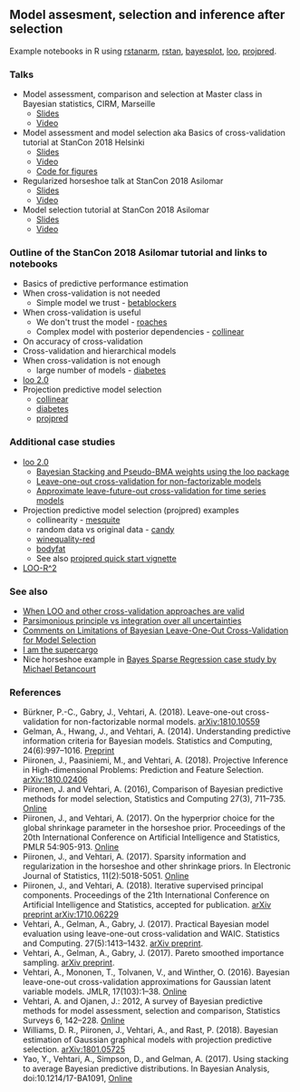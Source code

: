 ## Model assesment, selection and inference after selection

Example notebooks in R using [rstanarm](https://cran.r-project.org/package=rstanarm), [rstan](https://cran.r-project.org/package=rstan), [bayesplot](https://cran.r-project.org/package=bayesplot), [loo](https://cran.r-project.org/package=loo), [projpred](https://cran.r-project.org/package=projpred). 

### Talks

* Model assessment, comparison and selection at Master class in Bayesian statistics, CIRM, Marseille
  - [Slides](slides_model_assesment_selection.pdf)
  - [Video](https://library.cirm-math.fr/Record.htm?idlist=157&record=19285597124910037799)
* Model assessment and model selection aka Basics of cross-validation tutorial at StanCon 2018 Helsinki
  - [Slides](Vehtari_StanHEL_CV.pdf)
  - [Video](https://www.youtube.com/watch?v=hpr8pxqkCH8&t=0s&list=PLuwyh42iHquU4hUBQs20hkBsKSMrp6H0J&index=9)
  - [Code for figures](https://avehtari.github.io/modelselection/cv_basics.html)
* Regularized horseshoe talk at StanCon 2018 Asilomar
  - [Slides](regularizedhorseshoe_slides.pdf)
  - [Video](https://www.youtube.com/watch?v=umk7eOkt5k8)
* Model selection tutorial at StanCon 2018 Asilomar
  - [Slides](modelselection_tutorial_slides.pdf)
  - [Video](https://www.youtube.com/watch?v=FUROJM3u5HQ)

### Outline of the StanCon 2018 Asilomar tutorial and links to notebooks
* Basics of predictive performance estimation
* When cross-validation is not needed
  * Simple model we trust - [betablockers](https://avehtari.github.io/modelselection/betablockers.html)
* When cross-validation is useful
  * We don't trust the model - [roaches](https://avehtari.github.io/modelselection/roaches.html)
  * Complex model with posterior dependencies - [collinear](https://avehtari.github.io/modelselection/collinear.html)
* On accuracy of cross-validation
* Cross-validation and hierarchical models
* When cross-validation is not enough
  * large number of models - [diabetes](https://avehtari.github.io/modelselection/diabetes.html)
* [loo 2.0](http://mc-stan.org/loo/)
* Projection predictive model selection
  * [collinear](https://avehtari.github.io/modelselection/collinear.html)
  * [diabetes](https://avehtari.github.io/modelselection/diabetes.html)
  * [projpred](https://github.com/stan-dev/projpred)

### Additional case studies

* [loo 2.0](http://mc-stan.org/loo/)
  * [Bayesian Stacking and Pseudo-BMA weights using the loo package](http://mc-stan.org/loo/articles/loo2-weights.html)
  * [Leave-one-out cross-validation for non-factorizable models](http://mc-stan.org/loo/articles/loo2-non-factorizable.html)
  * [Approximate leave-future-out cross-validation for time series models](http://mc-stan.org/loo/articles/loo2-lfo.html)
* Projection predictive model selection (projpred) examples
  * collinearity - [mesquite](https://avehtari.github.io/modelselection/mesquite.html)
  * random data vs original data - [candy](https://avehtari.github.io/modelselection/candy.html)
  * [winequality-red](https://avehtari.github.io/modelselection/winequality-red.html)
  * [bodyfat](https://avehtari.github.io/modelselection/bodyfat.html)
  * See also [projpred quick start vignette](https://rawgit.com/stan-dev/projpred/master/vignettes/quickstart.html)
* [LOO-R^2](https://avehtari.github.io/bayes_R2/bayes_R2.html)

### See also
* [When LOO and other cross-validation approaches are valid](http://andrewgelman.com/2018/08/03/loo-cross-validation-approaches-valid/)
* [Parsimonious principle vs integration over all uncertainties](http://andrewgelman.com/2018/07/26/parsimonious-principle-vs-integration-uncertainties/)
* [Comments on Limitations of Bayesian Leave-One-Out Cross-Validation for Model Selection](http://andrewgelman.com/2018/06/05/comments-limitations-bayesian-leave-one-cross-validation-model-selection/)
* [I am the supercargo](http://andrewgelman.com/2018/06/21/i-am-the-supercargo/)
* Nice horseshoe example in [Bayes Sparse Regression case study by Michael Betancourt](https://betanalpha.github.io/assets/case_studies/bayes_sparse_regression.html)

### References

* Bürkner, P.-C., Gabry, J., Vehtari, A. (2018). Leave-one-out
  cross-validation for non-factorizable normal
  models. [arXiv:1810.10559](https://arxiv.org/abs/arXiv:1810.10559)
* Gelman, A., Hwang, J., and Vehtari, A. (2014). Understanding
  predictive information criteria for Bayesian models. Statistics and
  Computing, 24(6):997–1016.
  [Preprint](http://www.stat.columbia.edu/~gelman/research/published/waic_understand3.pdf)
* Piironen, J., Paasiniemi, M., and Vehtari, A. (2018). Projective
  Inference in High-dimensional Problems: Prediction and Feature
  Selection. [arXiv:1810.02406](https://arxiv.org/abs/arXiv:1810.02406)
* Piironen, J. and Vehtari, A. (2016), Comparison of Bayesian
  predictive methods for model selection, Statistics and Computing
  27(3), 711–735. [Online](https://doi.org/10.1007/s11222-016-9649-y)
* Piironen, J., and Vehtari, A. (2017). On the hyperprior choice for
  the global shrinkage parameter in the horseshoe prior. Proceedings
  of the 20th International Conference on Artificial Intelligence and
  Statistics, PMLR 54:905-913.
  [Online](http://proceedings.mlr.press/v54/piironen17a.html)
* Piironen, J., and Vehtari, A. (2017). Sparsity information and
  regularization in the horseshoe and other shrinkage priors. In
  Electronic Journal of Statistics, 11(2):5018-5051.
  [Online](https://projecteuclid.org/euclid.ejs/1513306866)
* Piironen, J., and Vehtari, A. (2018). Iterative supervised principal
  components. Proceedings of the 21th International Conference on
  Artificial Intelligence and Statistics, accepted for
  publication.
  [arXiv preprint arXiv:1710.06229](https://arxiv.org/abs/1710.06229)
* Vehtari, A., Gelman, A., Gabry, J. (2017). Practical Bayesian model
  evaluation using leave-one-out cross-validation and WAIC. Statistics
  and Computing.  27(5):1413–1432. [arXiv
  preprint](http://arxiv.org/abs/1507.04544).
* Vehtari, A., Gelman, A., Gabry, J. (2017). Pareto smoothed
  importance sampling. [arXiv
  preprint](http://arxiv.org/abs/1507.02646).
* Vehtari, A., Mononen, T., Tolvanen, V., and Winther, O. (2016).
  Bayesian leave-one-out cross-validation approximations for Gaussian
  latent variable models. JMLR, 17(103):1–38.
  [Online](http://jmlr.org/papers/v17/14-540.html)
* Vehtari, A. and Ojanen, J.: 2012, A survey of Bayesian predictive
  methods for model assessment, selection and comparison, Statistics
  Surveys 6, 142–228. [Online](https://doi.org/10.1214/12-SS102)
* Williams, D. R., Piironen, J., Vehtari, A., and Rast,
  P. (2018). Bayesian estimation of Gaussian graphical models with
  projection predictive selection. [arXiv:1801.05725](https://arxiv.org/abs/1801.05725)
* Yao, Y., Vehtari, A., Simpson, D., and Gelman, A. (2017). Using
  stacking to average Bayesian predictive distributions. In Bayesian
  Analysis, doi:10.1214/17-BA1091,
  [Online](https://projecteuclid.org/euclid.ba/1516093227)
